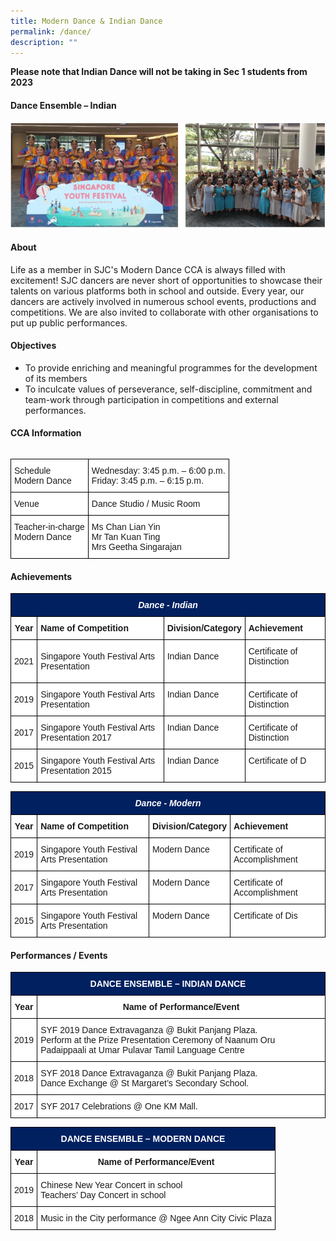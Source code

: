 ```yaml
---
title: Modern Dance & Indian Dance
permalink: /dance/
description: ""
---
```

**Please note that Indian Dance will not be taking in Sec 1 students from 2023**

#### **Dance Ensemble – Indian**


![](/images/CCA/Visual%20&amp;%20Performing%20Arts/Modern%20Dance%20&amp;%20Indian%20Dance/M1.png)

#### **About**


Life as a member in SJC's Modern Dance CCA is always filled with excitement! SJC dancers are never short of opportunities to showcase their talents on various platforms both in school and outside. Every year, our dancers are actively involved in numerous school events, productions and competitions. We are also invited to collaborate with other organisations to put up public performances.

#### **Objectives**


*   To provide enriching and meaningful programmes for the development of its members
*   To inculcate values of perseverance, self-discipline, commitment and team-work through participation in competitions and external performances.

#### **CCA Information**


<style type="text/css">
.tg  {border-collapse:collapse;border-spacing:0;}
.tg td{border-color:black;border-style:solid;border-width:1px;font-family:Arial, sans-serif;font-size:14px;
  overflow:hidden;padding:10px 5px;word-break:normal;}
.tg th{border-color:black;border-style:solid;border-width:1px;font-family:Arial, sans-serif;font-size:14px;
  font-weight:normal;overflow:hidden;padding:10px 5px;word-break:normal;}
.tg .tg-ktyi{background-color:#FFF;text-align:left;vertical-align:top}
</style>
<table class="tg">
<style type="text/css">
.tg  {border-collapse:collapse;border-spacing:0;}
.tg td{border-color:black;border-style:solid;border-width:1px;font-family:Arial, sans-serif;font-size:14px;
  overflow:hidden;padding:10px 5px;word-break:normal;}
.tg th{border-color:black;border-style:solid;border-width:1px;font-family:Arial, sans-serif;font-size:14px;
  font-weight:normal;overflow:hidden;padding:10px 5px;word-break:normal;}
.tg .tg-ktyi{background-color:#FFF;text-align:left;vertical-align:top}
</style>
</table><table class="tg">
<thead>
  <tr>
    <th class="tg-ktyi"><span style="background-color:initial">Schedule</span><br><span style="background-color:initial">Modern Dance</span></th>
    <th class="tg-ktyi"><span style="background-color:initial">Wednesday: 3:45 p.m. – 6:00 p.m.</span><br><span style="background-color:initial">Friday: 3:45 p.m. – 6:15 p.m.</span></th>
  </tr>
</thead>
<tbody>
  <tr>
    <td class="tg-ktyi">Venue<br></td>
    <td class="tg-ktyi">Dance Studio / Music Room</td>
  </tr>
  <tr>
    <td class="tg-ktyi"><span style="background-color:initial">Teacher-in-charge</span><br><span style="background-color:initial">Modern Dance</span></td>
    <td class="tg-ktyi"><span style="background-color:initial">Ms Chan Lian Yin</span><br>Mr Tan Kuan Ting<br>Mrs Geetha Singarajan</td>
  </tr>
</tbody>
</table>

#### **Achievements**


<style type="text/css">
.tg  {border-collapse:collapse;border-spacing:0;}
.tg td{border-color:black;border-style:solid;border-width:1px;font-family:Arial, sans-serif;font-size:14px;
  overflow:hidden;padding:10px 5px;word-break:normal;}
.tg th{border-color:black;border-style:solid;border-width:1px;font-family:Arial, sans-serif;font-size:14px;
  font-weight:normal;overflow:hidden;padding:10px 5px;word-break:normal;}
.tg .tg-ypk6{background-color:#002060;color:#FFF;font-style:italic;font-weight:bold;text-align:center;vertical-align:top}
.tg .tg-9hzb{background-color:#FFF;font-weight:bold;text-align:center;vertical-align:top}
.tg .tg-dgl5{background-color:#FFF;font-weight:bold;text-align:left;vertical-align:top}
.tg .tg-f4yw{background-color:#FFF;text-align:center;vertical-align:middle}
.tg .tg-zr06{background-color:#FFF;text-align:left;vertical-align:middle}
.tg .tg-ktyi{background-color:#FFF;text-align:left;vertical-align:top}
</style>
<table class="tg">
<thead>
  <tr>
    <th class="tg-ypk6" colspan="4">Dance - Indian<br></th>
  </tr>
</thead>
<tbody>
  <tr>
    <td class="tg-9hzb">Year<br></td>
    <td class="tg-dgl5">Name of Competition<br></td>
    <td class="tg-dgl5">Division/Category<br></td>
    <td class="tg-dgl5">Achievement<br></td>
  </tr>
  <tr>
    <td class="tg-f4yw"> 2021</td>
    <td class="tg-zr06">Singapore Youth Festival Arts Presentation</td>
    <td class="tg-zr06"> Indian Dance<br><br></td>
    <td class="tg-zr06">Certificate of Distinction <br><br></td>
  </tr>
  <tr>
    <td class="tg-f4yw">2019<br></td>
    <td class="tg-ktyi">Singapore Youth Festival Arts Presentation<br></td>
    <td class="tg-ktyi">Indian Dance<br></td>
    <td class="tg-ktyi">Certificate of Distinction<br></td>
  </tr>
  <tr>
    <td class="tg-f4yw">2017<br></td>
    <td class="tg-ktyi">Singapore Youth Festival Arts Presentation 2017<br></td>
    <td class="tg-ktyi">Indian Dance<br></td>
    <td class="tg-ktyi">Certificate of Distinction<br></td>
  </tr>
  <tr>
    <td class="tg-f4yw">2015<br></td>
    <td class="tg-ktyi">Singapore Youth Festival Arts Presentation 2015<br></td>
    <td class="tg-ktyi">Indian Dance<br></td>
    <td class="tg-ktyi">Certificate of D</td>
  </tr>
</tbody>
</table>
  

<style type="text/css">
.tg  {border-collapse:collapse;border-spacing:0;}
.tg td{border-color:black;border-style:solid;border-width:1px;font-family:Arial, sans-serif;font-size:14px;
  overflow:hidden;padding:10px 5px;word-break:normal;}
.tg th{border-color:black;border-style:solid;border-width:1px;font-family:Arial, sans-serif;font-size:14px;
  font-weight:normal;overflow:hidden;padding:10px 5px;word-break:normal;}
.tg .tg-ypk6{background-color:#002060;color:#FFF;font-style:italic;font-weight:bold;text-align:center;vertical-align:top}
.tg .tg-9hzb{background-color:#FFF;font-weight:bold;text-align:center;vertical-align:top}
.tg .tg-dgl5{background-color:#FFF;font-weight:bold;text-align:left;vertical-align:top}
.tg .tg-f4yw{background-color:#FFF;text-align:center;vertical-align:middle}
.tg .tg-ktyi{background-color:#FFF;text-align:left;vertical-align:top}
</style>
<table class="tg">
<thead>
  <tr>
    <th class="tg-ypk6" colspan="4">Dance - Modern<br></th>
  </tr>
</thead>
<tbody>
  <tr>
    <td class="tg-9hzb">Year<br></td>
    <td class="tg-dgl5">Name of Competition<br></td>
    <td class="tg-dgl5">Division/Category<br></td>
    <td class="tg-dgl5">Achievement<br></td>
  </tr>
  <tr>
    <td class="tg-f4yw">2019<br></td>
    <td class="tg-ktyi">Singapore Youth Festival Arts Presentation<br></td>
    <td class="tg-ktyi">Modern Dance<br></td>
    <td class="tg-ktyi">Certificate of Accomplishment<br></td>
  </tr>
  <tr>
    <td class="tg-f4yw">2017<br></td>
    <td class="tg-ktyi">Singapore Youth Festival Arts Presentation<br></td>
    <td class="tg-ktyi">Modern Dance<br></td>
    <td class="tg-ktyi">Certificate of Accomplishment<br></td>
  </tr>
  <tr>
    <td class="tg-f4yw">2015<br></td>
    <td class="tg-ktyi">Singapore Youth Festival Arts Presentation<br></td>
    <td class="tg-ktyi">Modern Dance<br></td>
    <td class="tg-ktyi">Certificate of Dis</td>
  </tr>
</tbody>
</table>

#### **Performances / Events**


<style type="text/css">
.tg  {border-collapse:collapse;border-spacing:0;}
.tg td{border-color:black;border-style:solid;border-width:1px;font-family:Arial, sans-serif;font-size:14px;
  overflow:hidden;padding:10px 5px;word-break:normal;}
.tg th{border-color:black;border-style:solid;border-width:1px;font-family:Arial, sans-serif;font-size:14px;
  font-weight:normal;overflow:hidden;padding:10px 5px;word-break:normal;}
.tg .tg-t6c5{background-color:#002060;color:#FFF;font-weight:bold;text-align:center;vertical-align:top}
.tg .tg-9hzb{background-color:#FFF;font-weight:bold;text-align:center;vertical-align:top}
.tg .tg-f4yw{background-color:#FFF;text-align:center;vertical-align:middle}
.tg .tg-ktyi{background-color:#FFF;text-align:left;vertical-align:top}
.tg .tg-zr06{background-color:#FFF;text-align:left;vertical-align:middle}
</style>
<table class="tg">
<thead>
  <tr>
    <th class="tg-t6c5" colspan="2">DANCE ENSEMBLE – INDIAN DANCE<br></th>
  </tr>
</thead>
<tbody>
  <tr>
    <td class="tg-9hzb">Year<br></td>
    <td class="tg-9hzb">Name of Performance/Event<br></td>
  </tr>
  <tr>
    <td class="tg-f4yw">2019<br></td>
    <td class="tg-ktyi"><span style="background-color:initial">SYF 2019 Dance Extravaganza @ Bukit Panjang Plaza.</span><br><span style="background-color:initial">Perform at the Prize Presentation Ceremony of Naanum Oru Padaippaali at Umar Pulavar Tamil Language Centre</span></td>
  </tr>
  <tr>
    <td class="tg-f4yw">2018<br></td>
    <td class="tg-ktyi"><span style="background-color:initial">SYF 2018 Dance Extravaganza @ Bukit Panjang Plaza.</span><br><span style="background-color:initial">Dance Exchange @ St Margaret’s Secondary School.</span></td>
  </tr>
  <tr>
    <td class="tg-f4yw">2017<br></td>
    <td class="tg-zr06">SYF 2017 Celebrations @ One KM Mall.</td>
  </tr>
</tbody>
</table>
  

<style type="text/css">
.tg  {border-collapse:collapse;border-spacing:0;}
.tg td{border-color:black;border-style:solid;border-width:1px;font-family:Arial, sans-serif;font-size:14px;
  overflow:hidden;padding:10px 5px;word-break:normal;}
.tg th{border-color:black;border-style:solid;border-width:1px;font-family:Arial, sans-serif;font-size:14px;
  font-weight:normal;overflow:hidden;padding:10px 5px;word-break:normal;}
.tg .tg-t6c5{background-color:#002060;color:#FFF;font-weight:bold;text-align:center;vertical-align:top}
.tg .tg-9hzb{background-color:#FFF;font-weight:bold;text-align:center;vertical-align:top}
.tg .tg-f4yw{background-color:#FFF;text-align:center;vertical-align:middle}
.tg .tg-ktyi{background-color:#FFF;text-align:left;vertical-align:top}
</style>
<table class="tg">
<thead>
  <tr>
    <th class="tg-t6c5" colspan="2">DANCE ENSEMBLE – MODERN DANCE<br></th>
  </tr>
</thead>
<tbody>
  <tr>
    <td class="tg-9hzb">Year<br></td>
    <td class="tg-9hzb">Name of Performance/Event<br></td>
  </tr>
  <tr>
    <td class="tg-f4yw">2019<br></td>
    <td class="tg-ktyi">Chinese New Year Concert in school<br>Teachers’ Day Concert in school</td>
  </tr>
  <tr>
    <td class="tg-f4yw">2018<br></td>
    <td class="tg-ktyi">Music in the City performance @ Ngee Ann City Civic Plaza</td>
  </tr>
</tbody>
</table>